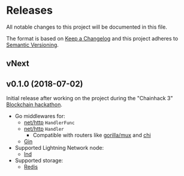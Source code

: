 Releases
========

All notable changes to this project will be documented in this file.

The format is based on [Keep a Changelog](http://keepachangelog.com/en/1.0.0/) and this project adheres to [Semantic Versioning](http://semver.org/spec/v2.0.0.html).

vNext
-----

v0.1.0 (2018-07-02)
-------------------

Initial release after working on the project during the "Chainhack 3" [Blockchain hackathon](https://blockchain-hackathon.com/).

- Go middlewares for:
    - [net/http](https://golang.org/pkg/net/http/) `HandlerFunc`
    - [net/http](https://golang.org/pkg/net/http/) `Handler`
        - Compatible with routers like [gorilla/mux](https://github.com/gorilla/mux) and [chi](https://github.com/go-chi/chi)
    - [Gin](https://github.com/gin-gonic/gin)
- Supported Lightning Network node:
    - [lnd](https://github.com/lightningnetwork/lnd)
- Supported storage:
    - [Redis](https://redis.io/)

